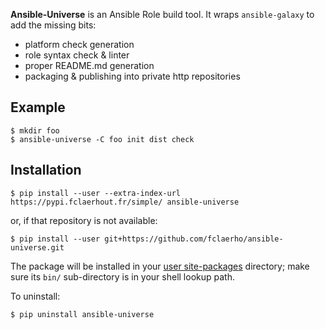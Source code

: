 
**Ansible-Universe** is an Ansible Role build tool.
It wraps `ansible-galaxy` to add the missing bits:
  * platform check generation
  * role syntax check & linter
  * proper README.md generation
  * packaging & publishing into private http repositories

Example
-------

	$ mkdir foo
	$ ansible-universe -C foo init dist check

Installation
------------

	$ pip install --user --extra-index-url https://pypi.fclaerhout.fr/simple/ ansible-universe

or, if that repository is not available:

	$ pip install --user git+https://github.com/fclaerho/ansible-universe.git

The package will be installed in your [user site-packages](https://www.python.org/dev/peps/pep-0370/#specification) directory; make sure its `bin/` sub-directory is in your shell lookup path.

To uninstall:

	$ pip uninstall ansible-universe